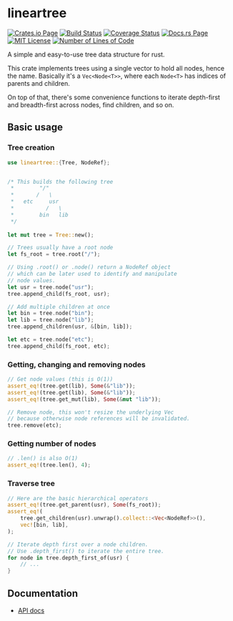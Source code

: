 # lineartree

[![Crates.io Page](https://img.shields.io/crates/v/lineartree.svg)](https://crates.io/crates/lineartree)
[![Build Status](https://api.travis-ci.com/frapa/lineartree.svg)](https://crates.io/crates/lineartree)
[![Coverage Status](https://coveralls.io/repos/github/frapa/lineartree/badge.svg?branch=main)](https://coveralls.io/github/frapa/lineartree?branch=main)
[![Docs.rs Page](https://docs.rs/lineartree/badge.svg)](https://docs.rs/lineartree/0.1.0/lineartree)
[![MIT License](https://img.shields.io/badge/License-MIT-green.svg)](https://mit-license.org/)
[![Number of Lines of Code](https://tokei.rs/b1/github/frapa/lineartree)](https://github.com/frapa/lineartree)

A simple and easy-to-use tree data structure for rust.

This crate implements trees using a single vector to hold all nodes, hence the name.
Basically it's a `Vec<Node<T>>`, where each `Node<T>` has indices of parents and children.

On top of that, there's some convenience functions to iterate depth-first and breadth-first
across nodes, find children, and so on.

## Basic usage

### Tree creation

```rust
use lineartree::{Tree, NodeRef};


/* This builds the following tree
 *        "/"
 *       /   \
 *   etc     usr
 *          /   \
 *        bin   lib
 */
 
let mut tree = Tree::new();

// Trees usually have a root node
let fs_root = tree.root("/");

// Using .root() or .node() return a NodeRef object
// which can be later used to identify and manipulate
// node values.
let usr = tree.node("usr");
tree.append_child(fs_root, usr);

// Add multiple children at once
let bin = tree.node("bin");
let lib = tree.node("lib");
tree.append_children(usr, &[bin, lib]);

let etc = tree.node("etc");
tree.append_child(fs_root, etc);
```

### Getting, changing and removing nodes

```rust
// Get node values (this is O(1))
assert_eq!(tree.get(lib), Some(&"lib"));
assert_eq!(tree.get(lib), Some(&"lib"));
assert_eq!(tree.get_mut(lib), Some(&mut "lib"));

// Remove node, this won't resize the underlying Vec
// because otherwise node references will be invalidated.
tree.remove(etc);
```

### Getting number of nodes

```rust
// .len() is also O(1)
assert_eq!(tree.len(), 4);
```

### Traverse tree
    
```rust
// Here are the basic hierarchical operators
assert_eq!(tree.get_parent(usr), Some(fs_root));
assert_eq!(
    tree.get_children(usr).unwrap().collect::<Vec<NodeRef>>(),
    vec![bin, lib],
);

// Iterate depth first over a node children.
// Use .depth_first() to iterate the entire tree.
for node in tree.depth_first_of(usr) {
    // ...
}
```

## Documentation

 - [API docs](https://docs.rs/lineartree/0.1.0/lineartree)
